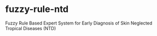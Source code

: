 # fuzzy-rule-ntd
Fuzzy Rule Based Expert System for Early Diagnosis of Skin Neglected Tropical Diseases (NTD)
